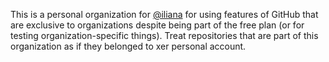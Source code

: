 This is a personal organization for [@iliana](https://github.com/iliana) for
using features of GitHub that are exclusive to organizations despite being
part of the free plan (or for testing organization-specific things). Treat
repositories that are part of this organization as if they belonged to xer
personal account.
